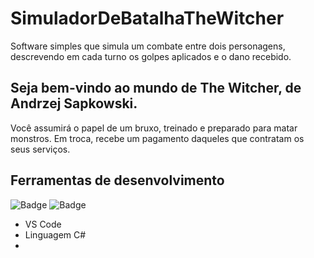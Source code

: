 # SimuladorDeBatalhaTheWitcher #
Software simples que simula um combate entre dois personagens, descrevendo em cada turno os golpes aplicados e o dano recebido.


## Seja bem-vindo ao mundo de The Witcher, de Andrzej Sapkowski. ##


Você assumirá o papel de um bruxo, treinado e preparado para matar monstros. Em troca, recebe um pagamento daqueles que contratam os seus serviços.

## Ferramentas de desenvolvimento ##
![Badge](https://img.shields.io/static/v1?label=VS-Code&message=Editor/IDE&color=blue&style=plastic&logo=vs)
![Badge](https://img.shields.io/static/v1?label=CSharp&message=Linguagem&color=sucess&style=plastic&logo=CSharp)
- VS Code
- Linguagem C#
- 


